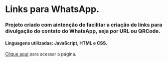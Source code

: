 # Links para WhatsApp.

### Projeto criado com aintenção de facilitar a criação de links para divulgação do contato do WhatsApp, seja por URL ou QRCode.

#### Linguagens utilizadas: JavaScript, HTML e CSS.

<a href="" target="_blank">Clique aqui</a> para acessar a página.